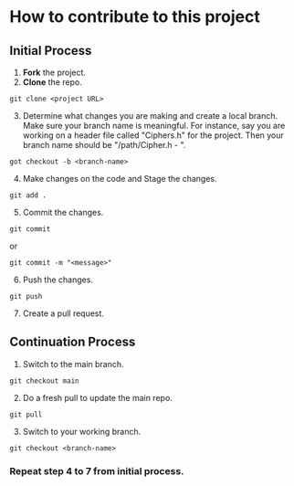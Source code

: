 # How to contribute to this project
## Initial Process
1. **Fork** the project. 
2. **Clone** the repo. 
```
git clone <project URL>
```
3. Determine what changes you are making and create a local branch. Make sure your branch name is meaningful. For instance, say you are working on a header file called "Ciphers.h" for the project. Then your branch name should be "/path/Cipher.h - <dev-name>". 
```
got checkout -b <branch-name>
```
4. Make changes on the code and Stage the changes. 
```
git add .
```
5. Commit the changes. 
```
git commit
```
or
```
git commit -m "<message>"
```
6. Push the changes. 
```
git push
```
7. Create a pull request. 

## Continuation Process
1. Switch to the main branch. 
```
git checkout main
```
2. Do a fresh pull to update the main repo. 
```
git pull
```
3. Switch to your working branch.
```
git checkout <branch-name>
```
### Repeat step 4 to 7 from initial process.

